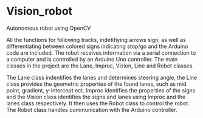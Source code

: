 # Vision_robot
Autonomous robot using OpenCV

All the functions for following tracks, indetifiying arrows sign, as well as differentiating between colored signs indicating stop/go and the Arduino code are included. The robot receives information via a serial connection to a computer and is controlled by an Arduino Uno controller. The main classes in the project are the Lane, Improc, Vision, Line and Robot classes.

The Lane class indentifies the lanes and determines steering angle, the Line class provides the geometric properties of the found lanes, such as mid point, gradient, y-intercept ect. Improc identifies the properties of the signs and the Vision class identifies the signs and lanes using Improc and the lanes class respectively. It then uses the Robot class to control the robot. The Robot class handles communication with the Arduino controller.
